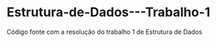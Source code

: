 # Estrutura-de-Dados---Trabalho-1
Código fonte com a resolução do trabalho 1 de Estrutura de Dados


